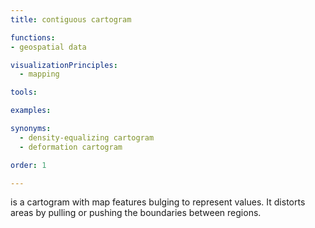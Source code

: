 ```yaml
---
title: contiguous cartogram

functions:
- geospatial data

visualizationPrinciples:
  - mapping

tools:

examples:

synonyms:
  - density-equalizing cartogram
  - deformation cartogram

order: 1

---
```


is a cartogram with map features bulging to represent values. It distorts areas by pulling or pushing the boundaries between regions. 


<!--more-->
